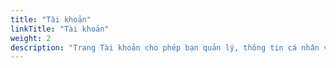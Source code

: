 ```yaml
---
title: "Tài khoản"
linkTitle: "Tài khoản"
weight: 2
description: "Trang Tài khoản cho phép bạn quản lý, thông tin cá nhân và tài khoản của bạn trong ứng dụng. Chúng tôi cung cấp hướng dẫn về cách thay đổi mật khẩu, cập nhật thông tin liên hệ và quản lý cài đặt tài khoản cá nhân. Trang này là nơi bạn có thể điều chỉnh và bảo mật tài khoản của mình để đảm bảo an toàn và thuận tiện trong việc sử dụng ứng dụng của chúng tôi"
---
```

